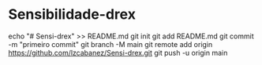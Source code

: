 # Sensibilidade-drex
echo "# Sensi-drex" >> README.md 
git init 
git add README.md 
git commit -m "primeiro commit" 
git branch -M main 
git remote add origin https://github.com/lzcabanez/Sensi-drex.git
 git push -u origin main
